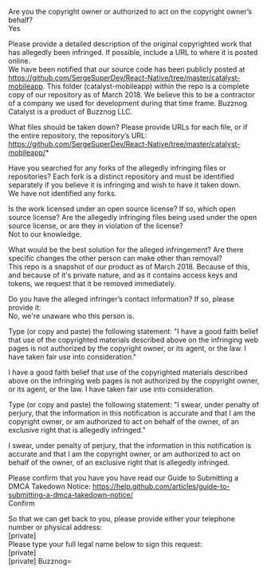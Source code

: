 Are you the copyright owner or authorized to act on the copyright owner’s behalf?  
Yes

Please provide a detailed description of the original copyrighted work that has allegedly been infringed. If possible, include a URL to where it is posted online.  
We have been notified that our source code has been publicly posted at https://github.com/SergeSuperDev/React-Native/tree/master/catalyst-mobileapp. This folder (catalyst-mobileapp) within the repo is a complete copy of our repository as of March 2018. We believe this to be a contractor of a company we used for development during that time frame. Buzznog Catalyst is a product of Buzznog LLC.

What files should be taken down? Please provide URLs for each file, or if the entire repository, the repository’s URL:  
https://github.com/SergeSuperDev/React-Native/tree/master/catalyst-mobileapp/*

Have you searched for any forks of the allegedly infringing files or repositories? Each fork is a distinct repository and must be identified separately if you believe it is infringing and wish to have it taken down.  
We have not identified any forks.

Is the work licensed under an open source license? If so, which open source license? Are the allegedly infringing files being used under the open source license, or are they in violation of the license?  
Not to our knowledge.

What would be the best solution for the alleged infringement? Are there specific changes the other person can make other than removal?  
This repo is a snapshot of our product as of March 2018. Because of this, and because of it's private nature, and as it contains access keys and tokens, we request that it be removed immediately.

Do you have the alleged infringer’s contact information? If so, please provide it:  
No, we're unaware who this person is.

Type (or copy and paste) the following statement: "I have a good faith belief that use of the copyrighted materials described above on the infringing web pages is not authorized by the copyright owner, or its agent, or the law. I have taken fair use into consideration."

I have a good faith belief that use of the copyrighted materials described above on the infringing web pages is not authorized by the copyright owner, or its agent, or the law. I have taken fair use into consideration.

Type (or copy and paste) the following statement: "I swear, under penalty of perjury, that the information in this notification is accurate and that I am the copyright owner, or am authorized to act on behalf of the owner, of an exclusive right that is allegedly infringed."

I swear, under penalty of perjury, that the information in this notification is accurate and that I am the copyright owner, or am authorized to act on behalf of the owner, of an exclusive right that is allegedly infringed.

Please confirm that you have you have read our Guide to Submitting a DMCA Takedown Notice: https://help.github.com/articles/guide-to-submitting-a-dmca-takedown-notice/  
Confirm

So that we can get back to you, please provide either your telephone number or physical address:  
[private]  
Please type your full legal name below to sign this request:  
[private]  
[private] Buzznog=
